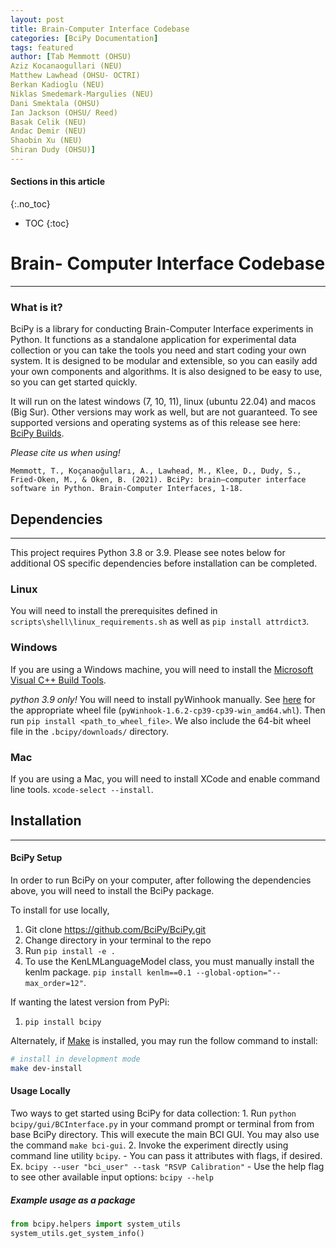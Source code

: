 ```yaml
---
layout: post
title: Brain-Computer Interface Codebase
categories: [BciPy Documentation]
tags: featured
author: [Tab Memmott (OHSU)
Aziz Kocanaogullari (NEU)
Matthew Lawhead (OHSU- OCTRI)
Berkan Kadioglu (NEU)
Niklas Smedemark-Margulies (NEU) 
Dani Smektala (OHSU)
Ian Jackson (OHSU/ Reed)
Basak Celik (NEU)
Andac Demir (NEU)
Shaobin Xu (NEU)
Shiran Dudy (OHSU)]
---
```


#### Sections in this article
{:.no_toc}
* TOC
{:toc}

# Brain- Computer Interface Codebase
------------------------------------

### What is it?

BciPy is a library for conducting Brain-Computer Interface experiments in Python. It functions as a standalone application for experimental data collection or you can take the tools you need and start coding your own system. It is designed to be modular and extensible, so you can easily add your own components and algorithms. It is also designed to be easy to use, so you can get started quickly.

It will run on the latest windows (7, 10, 11), linux (ubuntu 22.04) and macos (Big Sur). Other versions may work as well, but are not guaranteed. To see supported versions and operating systems as of this release see here: [BciPy Builds](https://github.com/CAMBI-tech/BciPy/actions/workflows/main.yml).

*Please cite us when using!*

```
Memmott, T., Koçanaoğulları, A., Lawhead, M., Klee, D., Dudy, S., Fried-Oken, M., & Oken, B. (2021). BciPy: brain–computer interface software in Python. Brain-Computer Interfaces, 1-18.
```

## Dependencies
---------------
This project requires Python 3.8 or 3.9. Please see notes below for additional OS specific dependencies before installation can be completed.

### Linux

You will need to install the prerequisites defined in `scripts\shell\linux_requirements.sh` as well as `pip install attrdict3`.

### Windows

If you are using a Windows machine, you will need to install the [Microsoft Visual C++ Build Tools](https://visualstudio.microsoft.com/visual-cpp-build-tools/).

*python 3.9 only!*
You will need to install pyWinhook manually. See [here](https://www.lfd.uci.edu/~gohlke/pythonlibs/#pywinhook) for the appropriate wheel file (`pyWinhook‑1.6.2‑cp39‑cp39‑win_amd64.whl`). Then run `pip install <path_to_wheel_file>`. We also include the 64-bit wheel file in the `.bcipy/downloads/` directory.

### Mac

If you are using a Mac, you will need to install XCode and enable command line tools. `xcode-select --install`. 

## Installation
---------------

#### BciPy Setup

In order to run BciPy on your computer, after following the dependencies above, you will need to install the BciPy package.

To install for use locally,
1. Git clone https://github.com/BciPy/BciPy.git
2. Change directory in your terminal to the repo
3. Run `pip install -e .`
4. To use the KenLMLanguageModel class, you must manually install the kenlm package. `pip install kenlm==0.1 --global-option="--max_order=12"`.


If wanting the latest version from PyPi:
1. `pip install bcipy`

Alternately, if [Make](http://www.mingw.org/) is installed, you may run the follow command to install:

```sh
# install in development mode
make dev-install
```

#### Usage Locally

Two ways to get started using BciPy for data collection:
	1. Run `python bcipy/gui/BCInterface.py` in your command prompt or terminal from from base BciPy directory. This will execute the main BCI GUI. You may also use the command `make bci-gui`. 
	2. Invoke the experiment directly using command line utility `bcipy`.
		- You can pass it attributes with flags, if desired.
				Ex. `bcipy --user "bci_user" --task "RSVP Calibration"`
		- Use the help flag to see other available input options: `bcipy --help`

##### Example usage as a package

```python
from bcipy.helpers import system_utils
system_utils.get_system_info()
```
